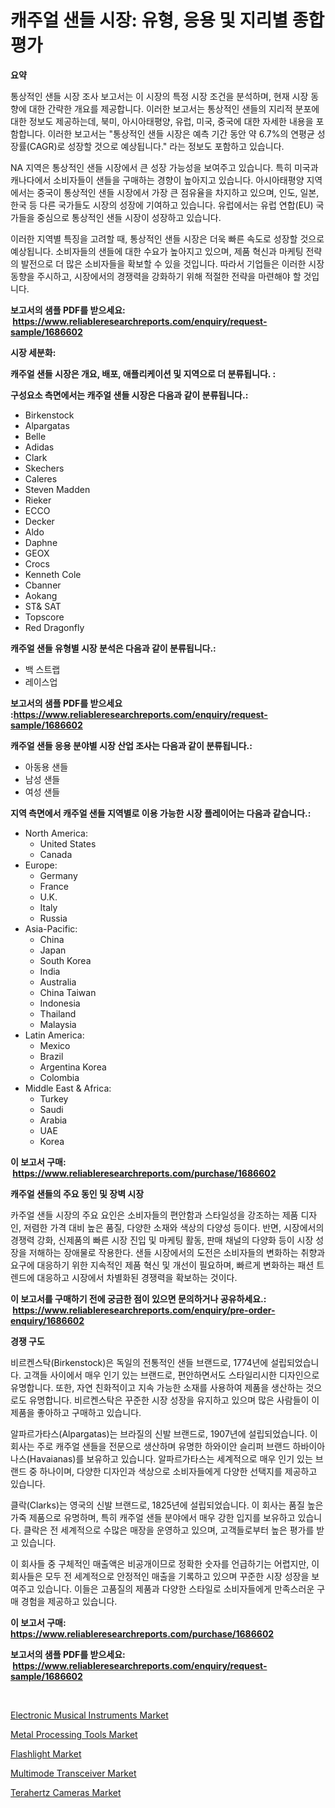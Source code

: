 <p><h1>캐주얼 샌들 시장: 유형, 응용 및 지리별 종합 평가</h1></p><p><strong>요약</strong></p>
<p><p>통상적인 샌들 시장 조사 보고서는 이 시장의 특정 시장 조건을 분석하며, 현재 시장 동향에 대한 간략한 개요를 제공합니다. 이러한 보고서는 통상적인 샌들의 지리적 분포에 대한 정보도 제공하는데, 북미, 아시아태평양, 유럽, 미국, 중국에 대한 자세한 내용을 포함합니다. 이러한 보고서는 "통상적인 샌들 시장은 예측 기간 동안 약 6.7%의 연평균 성장률(CAGR)로 성장할 것으로 예상됩니다." 라는 정보도 포함하고 있습니다. </p><p>NA 지역은 통상적인 샌들 시장에서 큰 성장 가능성을 보여주고 있습니다. 특히 미국과 캐나다에서 소비자들이 샌들을 구매하는 경향이 높아지고 있습니다. 아시아태평양 지역에서는 중국이 통상적인 샌들 시장에서 가장 큰 점유율을 차지하고 있으며, 인도, 일본, 한국 등 다른 국가들도 시장의 성장에 기여하고 있습니다. 유럽에서는 유럽 연합(EU) 국가들을 중심으로 통상적인 샌들 시장이 성장하고 있습니다. </p><p>이러한 지역별 특징을 고려할 때, 통상적인 샌들 시장은 더욱 빠른 속도로 성장할 것으로 예상됩니다. 소비자들의 샌들에 대한 수요가 높아지고 있으며, 제품 혁신과 마케팅 전략의 발전으로 더 많은 소비자들을 확보할 수 있을 것입니다. 따라서 기업들은 이러한 시장 동향을 주시하고, 시장에서의 경쟁력을 강화하기 위해 적절한 전략을 마련해야 할 것입니다.</p></p>
<p><strong>보고서의 샘플 PDF를 받으세요: &nbsp;<a href="https://www.reliableresearchreports.com/enquiry/request-sample/1686602">https://www.reliableresearchreports.com/enquiry/request-sample/1686602</a></strong></p>
<p><strong>시장 세분화:</strong></p>
<p><strong> 캐주얼 샌들 시장은 개요, 배포, 애플리케이션 및 지역으로 더 분류됩니다. :</strong></p>
<p><strong>구성요소 측면에서는 캐주얼 샌들 시장은 다음과 같이 분류됩니다.:</strong></p>
<p><ul><li>Birkenstock</li><li>Alpargatas</li><li>Belle</li><li>Adidas</li><li>Clark</li><li>Skechers</li><li>Caleres</li><li>Steven Madden</li><li>Rieker</li><li>ECCO</li><li>Decker</li><li>Aldo</li><li>Daphne</li><li>GEOX</li><li>Crocs</li><li>Kenneth Cole</li><li>Cbanner</li><li>Aokang</li><li>ST& SAT</li><li>Topscore</li><li>Red Dragonfly</li></ul></p>
<p><strong> 캐주얼 샌들 유형별 시장 분석은 다음과 같이 분류됩니다.:</strong></p>
<p><ul><li>백 스트랩</li><li>레이스업</li></ul></p>
<p><strong>보고서의 샘플 PDF를 받으세요 :<a href="https://www.reliableresearchreports.com/enquiry/request-sample/1686602">https://www.reliableresearchreports.com/enquiry/request-sample/1686602</a></strong></p>
<p><strong> 캐주얼 샌들 응용 분야별 시장 산업 조사는 다음과 같이 분류됩니다.:</strong></p>
<p><ul><li>아동용 샌들</li><li>남성 샌들</li><li>여성 샌들</li></ul></p>
<p><strong>지역 측면에서 캐주얼 샌들 지역별로 이용 가능한 시장 플레이어는 다음과 같습니다.:</strong></p>
<p><ul>
    <li>
        North America:
        <ul>
            <li>United States</li>
            <li>Canada</li>
        </ul>
    </li>
    <li>
        Europe:
        <ul>
            <li>Germany</li>
            <li>France</li>
            <li>U.K.</li>
            <li>Italy</li>
            <li>Russia</li>
        </ul>
    </li>
    <li>
        Asia-Pacific:
        <ul>
            <li>China</li>
            <li>Japan</li>
            <li>South Korea</li>
            <li>India</li>
            <li>Australia</li>
            <li>China Taiwan</li>
            <li>Indonesia</li>
            <li>Thailand</li>
            <li>Malaysia</li>
        </ul>
    </li>
    <li>
        Latin America:
        <ul>
            <li>Mexico</li>
            <li>Brazil</li>
            <li>Argentina Korea</li>
            <li>Colombia</li>
        </ul>
    </li>
    <li>
        Middle East & Africa:
        <ul>
            <li>Turkey</li>
            <li>Saudi</li>
            <li>Arabia</li>
            <li>UAE</li>
            <li>Korea</li>
        </ul>
    </li>
    </ul></p>
<p><strong>이 보고서 구매: &nbsp;<a href="https://www.reliableresearchreports.com/purchase/1686602">https://www.reliableresearchreports.com/purchase/1686602</a></strong></p>
<p><strong>캐주얼 샌들의 주요 동인 및 장벽 시장</strong></p>
<p><p>카주얼 샌들 시장의 주요 요인은 소비자들의 편안함과 스타일성을 강조하는 제품 디자인, 저렴한 가격 대비 높은 품질, 다양한 소재와 색상의 다양성 등이다. 반면, 시장에서의 경쟁력 강화, 신제품의 빠른 시장 진입 및 마케팅 활동, 판매 채널의 다양화 등이 시장 성장을 저해하는 장애물로 작용한다. 샌들 시장에서의 도전은 소비자들의 변화하는 취향과 요구에 대응하기 위한 지속적인 제품 혁신 및 개선이 필요하며, 빠르게 변화하는 패션 트렌드에 대응하고 시장에서 차별화된 경쟁력을 확보하는 것이다.</p></p>
<p><strong>이 보고서를 구매하기 전에 궁금한 점이 있으면 문의하거나 공유하세요.: &nbsp;<a href="https://www.reliableresearchreports.com/enquiry/pre-order-enquiry/1686602">https://www.reliableresearchreports.com/enquiry/pre-order-enquiry/1686602</a></strong></p>
<p><strong>경쟁 구도</strong></p>
<p><p>비르켄스탁(Birkenstock)은 독일의 전통적인 샌들 브랜드로, 1774년에 설립되었습니다. 고객들 사이에서 매우 인기 있는 브랜드로, 편안하면서도 스타일리시한 디자인으로 유명합니다. 또한, 자연 친화적이고 지속 가능한 소재를 사용하여 제품을 생산하는 것으로도 유명합니다. 비르켄스탁은 꾸준한 시장 성장을 유지하고 있으며 많은 사람들이 이 제품을 좋아하고 구매하고 있습니다.</p><p>알파르가타스(Alpargatas)는 브라질의 신발 브랜드로, 1907년에 설립되었습니다. 이 회사는 주로 캐주얼 샌들을 전문으로 생산하며 유명한 하와이안 슬리퍼 브랜드 하바이아나스(Havaianas)를 보유하고 있습니다. 알파르가타스는 세계적으로 매우 인기 있는 브랜드 중 하나이며, 다양한 디자인과 색상으로 소비자들에게 다양한 선택지를 제공하고 있습니다.</p><p>클락(Clarks)는 영국의 신발 브랜드로, 1825년에 설립되었습니다. 이 회사는 품질 높은 가죽 제품으로 유명하며, 특히 캐주얼 샌들 분야에서 매우 강한 입지를 보유하고 있습니다. 클락은 전 세계적으로 수많은 매장을 운영하고 있으며, 고객들로부터 높은 평가를 받고 있습니다.</p><p>이 회사들 중 구체적인 매출액은 비공개이므로 정확한 숫자를 언급하기는 어렵지만, 이 회사들은 모두 전 세계적으로 안정적인 매출을 기록하고 있으며 꾸준한 시장 성장을 보여주고 있습니다. 이들은 고품질의 제품과 다양한 스타일로 소비자들에게 만족스러운 구매 경험을 제공하고 있습니다.</p></p>
<p><strong>이 보고서 구매: &nbsp; <a href="https://www.reliableresearchreports.com/purchase/1686602">https://www.reliableresearchreports.com/purchase/1686602</a></strong></p>
<p><strong>보고서의 샘플 PDF를 받으세요: &nbsp;<a href="https://www.reliableresearchreports.com/enquiry/request-sample/1686602">https://www.reliableresearchreports.com/enquiry/request-sample/1686602</a></strong><strong></strong></p>
<p>&nbsp;</p>
<p><p><a href="https://view.publitas.com/reportprime-1/electronic-musical-instruments-market-size-growing-and-forecasted-for-period-from-2024-2031-and-provides-complete-market-analysis-of-this-market/">Electronic Musical Instruments Market</a></p><p><a href="https://acidic-farm-354.notion.site/Metal-Processing-Tools-Market-Size-Share-Trends-Analysis-Report-By-Application-Regional-Outlook--70c015d718ad471bb40b87f6460dc4ac">Metal Processing Tools Market</a></p><p><a href="https://view.publitas.com/reportprime-1/flashlight-market-size-evaluating-its-market-trends-growth-and-projections-2024-2031/">Flashlight Market</a></p><p><a href="https://github.com/Glendatilghmankmgz0rbhwpy/Market-Research-Report-List-1/blob/main/multimode-transceiver-market.md">Multimode Transceiver Market</a></p><p><a href="https://glittery-fuchsia-86a.notion.site/Terahertz-Cameras-Market-Provides-Detailed-Segmentation-of-this-Market-based-on-Type-Application-a-12b3c59be5814d41ad690c47aa620f02">Terahertz Cameras Market</a></p></p>